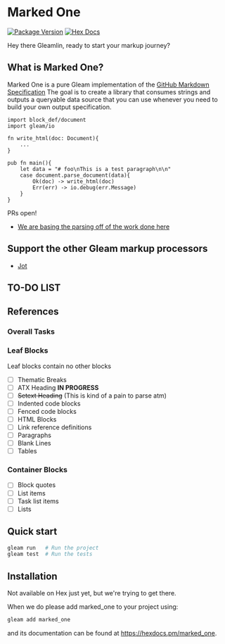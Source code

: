 # Marked One

[![Package Version](https://img.shields.io/hexpm/v/parser)](https://hex.pm/packages/parser)
[![Hex Docs](https://img.shields.io/badge/hex-docs-ffaff3)](https://hexdocs.pm/parser/)

Hey there Gleamlin, ready to start your markup journey?

## What is Marked One?

Marked One is a pure Gleam implementation of the [GitHub Markdown Specification](https://github.github.com/gfm/)
The goal is to create a library that consumes strings and outputs a queryable data source that you can
use whenever you need to build your own output specification. 

```
import block_def/document
import gleam/io

fn write_html(doc: Document){
    ...
}

pub fn main(){
    let data = "# foo\nThis is a test paragraph\n\n"
    case document.parse_document(data){
        Ok(doc) -> write_html(doc)
        Err(err) -> io.debug(err.Message)
    }
}
```

PRs open!

- [We are basing the parsing off of the work done here](https://github.github.com/gfm/)

## Support the other Gleam markup processors
- [Jot](https://github.com/lpil/jot)

## TO-DO LIST

## References


### Overall Tasks

### Leaf Blocks

Leaf blocks contain no other blocks

- [ ] Thematic Breaks
- [ ] ATX Heading __IN PROGRESS__
- [ ] ~~Setext Heading~~ (This is kind of a pain to parse atm)
- [ ] Indented code blocks
- [ ] Fenced code blocks
- [ ] HTML Blocks
- [ ] Link reference definitions
- [ ] Paragraphs
- [ ] Blank Lines
- [ ] Tables

### Container Blocks

- [ ] Block quotes
- [ ] List items
- [ ] Task list items
- [ ] Lists

## Quick start

```sh
gleam run   # Run the project
gleam test  # Run the tests
```

## Installation

Not available on Hex just yet, but we're trying to get there.

When we do please add marked_one to your project using:

```sh
gleam add marked_one
```

and its documentation can be found at <https://hexdocs.pm/marked_one>.